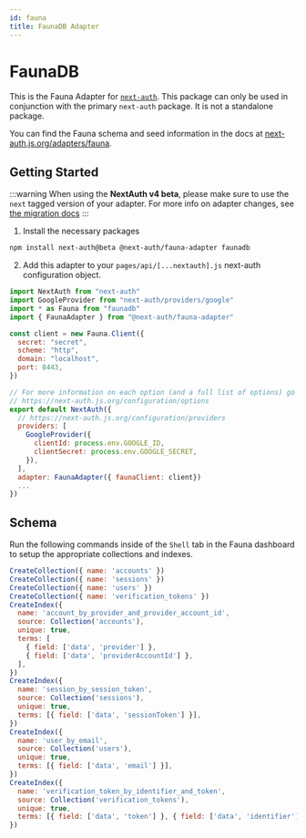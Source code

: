 ```yaml
---
id: fauna
title: FaunaDB Adapter
---
```


# FaunaDB

This is the Fauna Adapter for [`next-auth`](https://next-auth.js.org). This package can only be used in conjunction with the primary `next-auth` package. It is not a standalone package.

You can find the Fauna schema and seed information in the docs at [next-auth.js.org/adapters/fauna](https://next-auth.js.org/adapters/fauna).

## Getting Started

:::warning
When using the **NextAuth v4 beta**, please make sure to use the `next` tagged version of your adapter. For more info on adapter changes, see [the migration docs](/getting-started/upgrade-v4#adapters)
:::

1. Install the necessary packages

```bash npm2yarn
npm install next-auth@beta @next-auth/fauna-adapter faunadb
```

2. Add this adapter to your `pages/api/[...nextauth].js` next-auth configuration object.

```javascript title="pages/api/auth/[...nextauth].js"
import NextAuth from "next-auth"
import GoogleProvider from "next-auth/providers/google"
import * as Fauna from "faunadb"
import { FaunaAdapter } from "@next-auth/fauna-adapter"

const client = new Fauna.Client({
  secret: "secret",
  scheme: "http",
  domain: "localhost",
  port: 8443,
})

// For more information on each option (and a full list of options) go to
// https://next-auth.js.org/configuration/options
export default NextAuth({
  // https://next-auth.js.org/configuration/providers
  providers: [
    GoogleProvider({
      clientId: process.env.GOOGLE_ID,
      clientSecret: process.env.GOOGLE_SECRET,
    }),
  ],
  adapter: FaunaAdapter({ faunaClient: client})
  ...
})
```

## Schema

Run the following commands inside of the `Shell` tab in the Fauna dashboard to setup the appropriate collections and indexes.

```javascript
CreateCollection({ name: 'accounts' })
CreateCollection({ name: 'sessions' })
CreateCollection({ name: 'users' })
CreateCollection({ name: 'verification_tokens' })
CreateIndex({
  name: 'account_by_provider_and_provider_account_id',
  source: Collection('accounts'),
  unique: true,
  terms: [
    { field: ['data', 'provider'] },
    { field: ['data', 'providerAccountId'] },
  ],
})
CreateIndex({
  name: 'session_by_session_token',
  source: Collection('sessions'),
  unique: true,
  terms: [{ field: ['data', 'sessionToken'] }],
})
CreateIndex({
  name: 'user_by_email',
  source: Collection('users'),
  unique: true,
  terms: [{ field: ['data', 'email'] }],
})
CreateIndex({
  name: 'verification_token_by_identifier_and_token',
  source: Collection('verification_tokens'),
  unique: true,
  terms: [{ field: ['data', 'token'] }, { field: ['data', 'identifier'] }],
})
```
